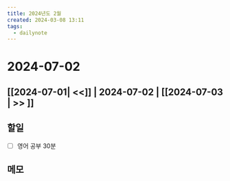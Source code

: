 ```yaml
---
title: 2024년도 2월
created: 2024-03-08 13:11
tags:
  - dailynote
---
```

# 2024-07-02
## [[2024-07-01| <<]] | 2024-07-02 | [[2024-07-03 | >> ]]

## 할일
- [ ] 영어 공부 30분


## 메모

